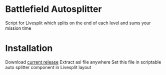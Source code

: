 # Battlefield Autosplitter
Script for Livesplit which splits on the end of each level and sums your mission time

# Installation
Download [current release](https://github.com/Dzoiver/battlefield-autosplitter/releases) 
Extract asl file anywhere
Set this file in scriptable auto splitter component in Livesplit layout

